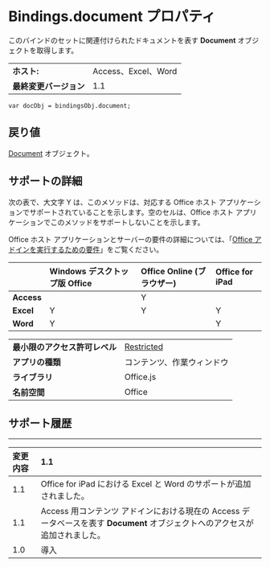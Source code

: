 
# Bindings.document プロパティ
このバインドのセットに関連付けられたドキュメントを表す  **Document** オブジェクトを取得します。

|||
|:-----|:-----|
|**ホスト:**|Access、Excel、Word|
|**最終変更バージョン**|1.1|

```
var docObj = bindingsObj.document;
```


## 戻り値

[Document](../../reference/shared/bindings.document.md) オブジェクト。


## サポートの詳細


次の表で、大文字 Y は、このメソッドは、対応する Office ホスト アプリケーションでサポートされていることを示します。空のセルは、Office ホスト アプリケーションでこのメソッドをサポートしないことを示します。

Office ホスト アプリケーションとサーバーの要件の詳細については、「[Office アドインを実行するための要件](../../docs/overview/requirements-for-running-office-add-ins.md)」をご覧ください。


||**Windows デスクトップ版 Office**|**Office Online (ブラウザー)**|**Office for iPad**|
|:-----|:-----|:-----|:-----|
|**Access**||Y||
|**Excel**|Y|Y|Y|
|**Word**|Y||Y|

|||
|:-----|:-----|
|**最小限のアクセス許可レベル**|[Restricted](../../docs/develop/requesting-permissions-for-api-use-in-content-and-task-pane-add-ins.md)|
|**アプリの種類**|コンテンツ、作業ウィンドウ|
|**ライブラリ**|Office.js|
|**名前空間**|Office|

## サポート履歴



****


|**変更内容**|**1.1**|
|:-----|:-----|
|1.1|Office for iPad における Excel と Word のサポートが追加されました。|
|1.1|Access 用コンテンツ アドインにおける現在の Access データベースを表す **Document** オブジェクトへのアクセスが追加されました。|
|1.0|導入|
